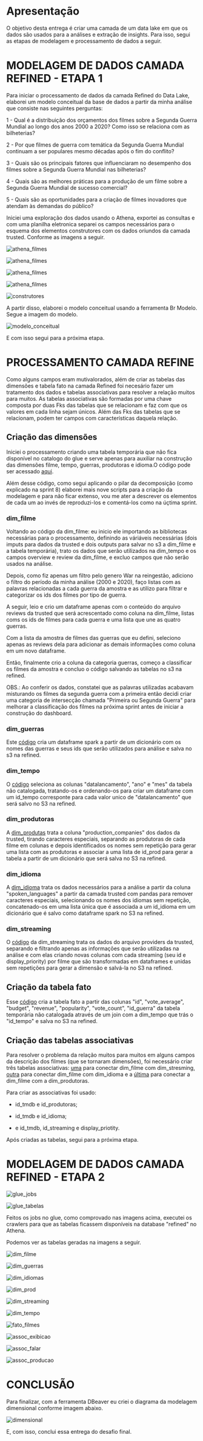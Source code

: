 
# Apresentação

O objetivo desta entrega é criar uma camada de um data lake em que os dados são usados para a análises e extração de insights.
Para isso, segui as etapas de modelagem e processamento de dados a seguir. 

# MODELAGEM DE DADOS CAMADA REFINED - ETAPA 1

Para iniciar o processamento de dados da camada Refined do Data Lake, elaborei um modelo conceitual da base de dados a partir da minha análise que consiste nas seguintes perguntas:

1 - Qual é a distribuição dos orçamentos dos filmes sobre a Segunda Guerra Mundial ao longo dos anos 2000 a 2020? Como isso se relaciona com as bilheterias?

2 - Por que filmes de guerra com temática da Segunda Guerra Mundial continuam a ser populares mesmo décadas após o fim do conflito?

3 - Quais são os principais fatores que influenciaram no desempenho dos filmes sobre a Segunda Guerra Mundial nas bilheterias?

4 - Quais são as melhores práticas para a produção de um filme sobre a Segunda Guerra Mundial de sucesso comercial?

5 - Quais são as oportunidades para a criação de filmes inovadores que atendam às demandas do público?

Iniciei uma exploração dos dados usando o Athena, exportei as consultas e com uma planilha eletronica separei os campos necessários para o esquema dos elementos construtores com os dados oriundos da camada trusted. Conforme as imagens a seguir.

![athena_filmes](../Evidencias/athena1.png)

![athena_filmes](../Evidencias/athena2.png)

![athena_filmes](../Evidencias/athena3.png)

![athena_filmes](../Evidencias/athena4.png)

![construtores](../Evidencias/construtores.png)

A partir disso, elaborei o modelo conceitual usando a ferramenta Br Modelo. Segue a imagem do modelo. 

![modelo_conceitual](../Evidencias/modelo-conceitual.png)

E com isso segui para a próxima etapa.

# PROCESSAMENTO CAMADA REFINE

Como alguns campos eram mutivalorados, além de criar as tabelas das dimensões e tabela fato na camada Refined foi necesário fazer um tratamento dos dados e tabelas associativas para resolver a relação muitos para muitos. As tabelas associativas são formadas por uma chave composta por duas Fks das tabelas que se relacionam e faz com que os valores em cada linha sejam únicos. Além das Fks das tabelas que se relacionam, podem ter campos com características daquela relação.


## Criação das dimensões

Iniciei o processamento criando uma tabela temporária que não fica disponível no catalogo do glue e serve apenas para auxiliar na construção das dimensões filme, tempo, guerras, produtoras e idioma.O código pode ser acessado [aqui](../Desafio/dimensões/dim_filme.py). 

Além desse código, como segui aplicando o pilar da decomposição (como explicado na sprint 8) elaborei mais nove scripts para a criação da modelagem e para não ficar extenso, vou me ater a descrever os elementos de cada um ao invés de reproduzi-los e comentá-los como na úçtima sprint. 

### dim_filme
Voltando ao código da dim_filme: eu inicio ele importando as bibliotecas necessárias para o processamento, definindo as váriáveis necessárias (dois imputs para dados da trusted e dois outputs para salvar no s3 a dim_filme e a tabela temporária), trato os dados que serão utilizados na dim_tempo e os campos overview e review da dim_filme, e excluo campos que não serão usados na análise. 

Depois, como fiz apenas um filtro pelo genero War na reingestão, adiciono o filtro do período da minha análise (2000 e 2020), faço listas com as palavras relacionadas a cada guerra da amostra e as utilizo para filtrar e categorizar os ids dos filmes por tipo de guerra. 

A seguir, leio e crio um dataframe apenas com o conteúdo do arquivo reviews da trusted que será acrescentado como coluna na dim_filme, listas coms os ids de filmes para cada guerra e uma lista que une as quatro guerras. 

Com a lista da amostra de filmes das guerras que eu defini, seleciono apenas as reviews dela para adicionar as demais informações como coluna em um novo dataframe.

Então, finalmente crio a coluna da categoria guerras, começo a classificar os filmes da amostra e concluo o código salvando as tabelas no s3 na refined.

OBS.: Ao conferir os dados, constatei que as palavras utilizadas acabavam misturando os filmes da segunda guerra com a primeira então decidi criar uma categoria de intersecção chamada "Primeira ou Segunda Guerra" para melhorar a classificação dos filmes na próxima sprint antes de iniciar a construção do dashboard. 

### dim_guerras

Este [código](../Desafio/dimensões/dim_guerras.py) cria um dataframe spark a partir de um dicionário com os nomes das guerras e seus ids que serão utilizados para análise e salva no s3 na refined.

### dim_tempo

O [código](../Desafio/dimensões/dim_tempo.py) seleciona as colunas "datalancamento", "ano" e "mes" da tabela não catalogada, tratando-os e ordenando-os para criar um dataframe com um id_tempo corresponte para cada valor unico de "datalancamento" que será salvo no S3 na refined.

### dim_produtoras

A [dim_produtas](../Desafio/dimensões/dim_produtoras.py) trata a coluna "production_companies" dos dados da trusted, tirando caracteres especiais, separando as produtoras de cada filme em colunas e depois identificados os nomes sem repetição para gerar uma lista com as produtoras e associar a uma lista de id_prod para gerar a tabela a partir de um dicionário que será salva no S3 na refined.

### dim_idioma 

A [dim_idioma](../Desafio/dimensões/dim_idioma.py) trata os dados necessários para a análise a partir da coluna "spoken_languages" a partir da camada trusted com pandas para remover caracteres especiais, selecionando os nomes dos idiomas sem repetição, concatenado-os em uma lista única que é associada a um id_idioma em um dicionário que é salvo como dataframe spark no S3 na refined.

### dim_streaming

O [código](../Desafio/dimensões/dim_streaming.py) da dim_streaming trata os dados do arquivo providers da trusted, separando e filtrando apenas as informações que serão utilizadas na análise e com elas criando novas colunas com cada streaming (seu id e display_priority) por filme que são transformadas em dataframes e unidas sem repetições para gerar a dimensão e salvá-la no S3 na refined. 

## Criação da tabela fato 

Esse [código](../Desafio/tabela_fato/fato_filmes.py) cria a tabela fato a partir das colunas "id", "vote_average", "budget", "revenue", "popularity", "vote_count", "id_guerra" da tabela temporária não catalogada através de um join com a dim_tempo que trás o "id_tempo" e salva no S3 na refined. 

## Criação das tabelas associativas 

Para resolver o problema da relação muitos para muitos em alguns campos da descrição dos filmes (que se tornaram dimensões), foi necessário criar três tabelas associativas: [uma](../Desafio/tabelas_associativas/exibicao.py) para conectar dim_filme com dim_stresming, [outra](../Desafio/tabelas_associativas/falar.py) para conectar dim_filme com dim_idioma e a [última](../Desafio/tabelas_associativas/producao.py) para conectar a dim_filme com a dim_produtoras. 

Para criar as associativas foi usado:

- id_tmdb e id_produtoras;

- id_tmdb e id_idioma;

- e id_tmdb, id_streaming e display_priotity. 

Após criadas as tabelas, segui para a próxima etapa.

# MODELAGEM DE DADOS CAMADA REFINED - ETAPA 2

![glue_jobs](../Evidencias/glue_jobs.png)

![glue_tabelas](../Evidencias/glue_tabelas.png)

Feitos os jobs no glue, como comprovado nas imagens acima, executei os crawlers para que as tabelas ficassem disponíveis na database "refined" no Athena. 

Podemos ver as tabelas geradas na imagens a seguir. 

![dim_filme](../Evidencias/dim_filme.png)

![dim_guerras](../Evidencias/dim_guerras.png)

![dim_idiomas](../Evidencias/dim_idiomas.png)

![dim_prod](../Evidencias/dim_prod.png)

![dim_streaming](../Evidencias/dim_streaming.png)

![dim_tempo](../Evidencias/dim_tempo.png)

![fato_filmes](../Evidencias/fato_filmes.png)

![assoc_exibicao](../Evidencias/assoc_exibicao.png)

![assoc_falar](../Evidencias/assoc_falar.png)

![assoc_producao](../Evidencias/assoc_producao.png)


# CONCLUSÃO

Para finalizar, com a ferramenta DBeaver eu criei o diagrama da modelagem dimensional conforme imagem abaixo.

![dimensional](../Desafio/modelagem/modelo_dimensional.png)

E, com isso, conclui essa entrega do desafio final. 